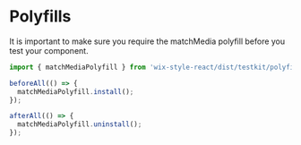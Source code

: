 # Polyfills

It is important to make sure you require the matchMedia polyfill before you test your component.

```javascript
import { matchMediaPolyfill } from 'wix-style-react/dist/testkit/polyfills';

beforeAll(() => {
  matchMediaPolyfill.install();
});

afterAll(() => {
  matchMediaPolyfill.uninstall();
});
```
